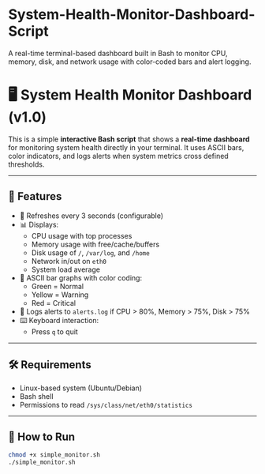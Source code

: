 # System-Health-Monitor-Dashboard-Script
A real-time terminal-based dashboard built in Bash to monitor CPU, memory, disk, and network usage with color-coded bars and alert logging.

# 🖥️ System Health Monitor Dashboard (v1.0)

This is a simple **interactive Bash script** that shows a **real-time dashboard** for monitoring system health directly in your terminal. It uses ASCII bars, color indicators, and logs alerts when system metrics cross defined thresholds.

---

## 🚀 Features

- 🔄 Refreshes every 3 seconds (configurable)
- 📊 Displays:
  - CPU usage with top processes
  - Memory usage with free/cache/buffers
  - Disk usage of `/`, `/var/log`, and `/home`
  - Network in/out on `eth0`
  - System load average
- 🎨 ASCII bar graphs with color coding:
  - Green = Normal
  - Yellow = Warning
  - Red = Critical
- 📝 Logs alerts to `alerts.log` if CPU > 80%, Memory > 75%, Disk > 75%
- ⌨️ Keyboard interaction:
  - Press `q` to quit

---

## 🛠️ Requirements

- Linux-based system (Ubuntu/Debian)
- Bash shell
- Permissions to read `/sys/class/net/eth0/statistics`

---

## 📂 How to Run

```bash
chmod +x simple_monitor.sh
./simple_monitor.sh
